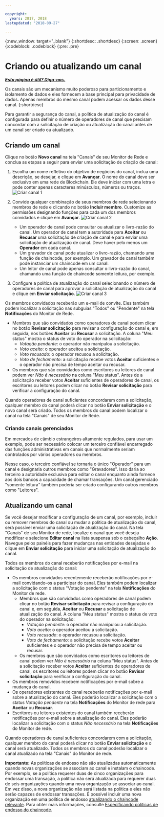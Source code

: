 ```yaml
---

copyright:
  years: 2017, 2018
lastupdated: "2018-09-27"

---
```


{:new_window: target="_blank"}
{:shortdesc: .shortdesc}
{:screen: .screen}
{:codeblock: .codeblock}
{:pre: .pre}

# Criando ou atualizando um canal


***[Esta página é útil? Diga-nos.](https://www.surveygizmo.com/s3/4501493/IBM-Blockchain-Documentation)***


Os canais são um mecanismo muito poderoso para particionamento e isolamento de dados e eles fornecem a base principal
para privacidade de dados. Apenas membros do mesmo canal podem acessar os dados desse canal.
{:shortdesc}

Para garantir a segurança do canal, a política de atualização do canal é configurada para definir o número de operadores de canal que precisam concordar com a solicitação de criação ou atualização do canal antes de um canal ser criado ou atualizado.

## Criando um canal
Clique no botão **Novo canal** na tela "Canais" de seu Monitor de Rede e conclua as etapas a seguir para enviar uma solicitação de criação de canal:
1. Escolha um nome refletivo do objetivo de negócios do canal, inclua uma descrição, se desejar, e clique em **Avançar**. O nome do canal deve ser exclusivo em uma rede de Blockchain. Ele deve iniciar com uma letra e pode conter apenas caracteres minúsculos, números ou traços.
  ![Criar canal 1](../images/create_channel.png "Criar um painel de canal 1")

2. Convide qualquer combinação de seus membros de rede selecionando membros de rede e clicando no botão **Incluir membro**. Customize as permissões designando funções para cada um dos membros convidados e clique em **Avançar**.
  ![Criar canal 2](../images/create_channel_2.png "Criar um painel de canal 2")

    * Um operador de canal pode consultar ou atualizar o livro-razão do canal. Um operador de canal tem a autoridade para **Aceitar** ou **Recusar** uma solicitação de criação de canal e para enviar uma solicitação de atualização de canal. Deve haver pelo menos um **Operador** em cada canal.
    * Um gravador de canal pode atualizar o livro-razão, chamando uma função de chaincode, por exemplo. Um gravador de canal também pode instanciar um chaincode em um canal.
    * Um leitor de canal pode apenas consultar o livro-razão do canal, chamando uma função de chaincode somente leitura, por exemplo.

3. Configure a política de atualização do canal selecionando o número de operadores de canal para aprovar a solicitação de atualização do canal e clique em **Enviar solicitação**.
  ![Criar canal 3](../images/create_channel_3.png "Criar um painel de canal 3")

Os membros convidados receberão um e-mail de convite. Eles também podem localizar a solicitação nas subguias "Todos" ou "Pendente" na tela **Notificações** do Monitor de Rede.
* Membros que são convidados como operadores de canal podem clicar no botão **Revisar solicitação** para revisar a configuração do canal e, em seguida, nos botões **Aceitar** ou **Recusar** a solicitação. A coluna "Meu status" mostra o status de voto do operador na solicitação:
    * _Votação pendente_: o operador não manipulou a solicitação.
    * _Voto aceito_: o operador aceitou a solicitação.
    * _Voto recusado_: o operador recusou a solicitação.
    * _Voto de fechamento_: a solicitação recebe votos **Aceitar** suficientes e o operador não precisa de tempo aceitar ou recusar.
* Os membros que são convidados como escritores ou leitores de canal podem ver *Não é necessário* na coluna "Meu status". Antes de a solicitação receber votos **Aceitar** suficientes de operadores de canal, os escritores ou leitores podem clicar no botão **Revisar solicitação** para verificar a configuração do canal.

Quando operadores de canal suficientes concordarem com a solicitação, qualquer membro do canal poderá clicar no botão **Enviar solicitação** e o novo canal será criado. Todos os membros do canal podem localizar o canal na tela "Canais" de seu Monitor de Rede.

### Criando canais gerenciados

Em mercados de câmbio estrangeiros altamente regulados, para usar um exemplo, pode ser necessário colocar um terceiro confiável encarregado das funções administrativas em canais que normalmente seriam controlados por vários operadores ou membros.

Nesse caso, o terceiro confiável se tornaria o único "Operador" para um canal e designaria outros membros como "Gravadores". Isso daria ao terceiro a autoridade exclusiva para editar o canal enquanto ainda fornece aos dois bancos a capacidade de chamar transações. Um canal gerenciado "somente leitura" também poderia ser criado configurando outros membros como "Leitores".

## Atualizando um canal
Se você desejar modificar a configuração de um canal, por exemplo, incluir ou remover membros do canal ou mudar a política de atualização do canal, será possível enviar uma solicitação de atualização do canal. Na tela "Canais" de seu Monitor de rede, localize o canal que você deseja modificar e selecione **Editar canal** na lista suspensa sob o cabeçalho **Ação**. Navegue pelos painéis para fazer mudanças nas entidades desejadas e clique em **Enviar solicitação** para iniciar uma solicitação de atualização do canal.

Todos os membros do canal receberão notificações por e-mail na solicitação de atualização do canal:
* Os membros convidados recentemente receberão notificações por e-mail convidando-os a participar do canal. Eles também podem localizar a solicitação com o status "Votação pendente" na tela **Notificações** do Monitor de rede.
    * Membros que são convidados como operadores de canal podem clicar no botão **Revisar solicitação** para revisar a configuração do canal e, em seguida, **Aceitar** ou **Recusar** a solicitação de atualização do canal.  A coluna "Meu status" mostra o status de voto do operador na solicitação:
        * _Votação pendente_: o operador não manipulou a solicitação.
        * _Voto aceito_: o operador aceitou a solicitação.
        * _Voto recusado_: o operador recusou a solicitação.
        * _Voto de fechamento_: a solicitação recebe votos **Aceitar** suficientes e o operador não precisa de tempo aceitar ou recusar.
    * Os membros que são convidados como escritores ou leitores de canal podem ver *Não é necessário* na coluna "Meu status". Antes de a solicitação receber votos **Aceitar** suficientes de operadores de canal, os escritores ou leitores podem clicar no botão **Revisar solicitação** para verificar a configuração do canal.
* Os membros removidos recebem notificações por e-mail sobre a mudança do canal.
* Os operadores existentes do canal receberão notificações por e-mail sobre a atualização do canal. Eles poderão localizar a solicitação com o status _Votação pendente_ na tela **Notificações** do Monitor de rede para **Aceitar** ou **Recusar**.
* Escritores ou leitores existentes do canal também receberão notificações por e-mail sobre a atualização do canal. Eles poderão localizar a solicitação com o status _Não necessário_ na tela **Notificações** do Monitor de rede.

Quando operadores de canal suficientes concordarem com a solicitação, qualquer membro do canal poderá clicar no botão **Enviar solicitação** e o canal será atualizado. Todos os membros do canal poderão localizar o canal atualizado na tela "Canais" do Monitor de rede.

**Importante:**
As políticas de endosso não são atualizadas automaticamente quando novas organizações se associam ao canal e instalam o chaincode. Por exemplo, se a política requerer duas de cinco organizações para endossar uma transação, a política não será atualizada para requerer duas de seis organizações quando uma nova organização se associar ao canal. Em vez disso, a nova organização não será listada na política e eles não serão capazes de endossar transações. É possível incluir uma nova organização em uma política de endosso [atualizando o chaincode relevante](/docs/services/blockchain/howto/install_instantiate_chaincode.html#updating-a-chaincode). Para obter mais informações, consulte [Especificando políticas de endosso do chaincode](/docs/services/blockchain/howto/install_instantiate_chaincode.html#endorsement-policy).
